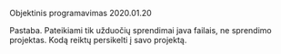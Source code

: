 Objektinis programavimas 2020.01.20

Pastaba. Pateikiami tik užduočių sprendimai java failais, ne sprendimo projektas. Kodą reiktų persikelti į savo projektą.